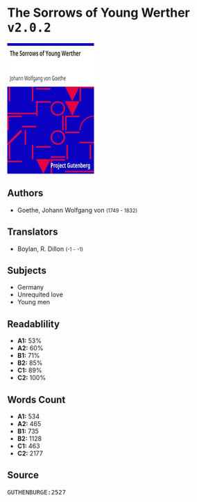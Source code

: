 # The Sorrows of Young Werther <kbd>v2.0.2</kbd>

![](./cover.medium.jpg "")

## Authors


 - Goethe, Johann Wolfgang von <small>(1749 - 1832)</small>

## Translators


 - Boylan, R. Dillon <small>(-1 - -1)</small>

## Subjects


 - Germany
 - Unrequited love
 - Young men

## Readablility


 - **A1:** 53%
 - **A2:** 60%
 - **B1:** 71%
 - **B2:** 85%
 - **C1:** 89%
 - **C2:** 100%

## Words Count


 - **A1:** 534
 - **A2:** 465
 - **B1:** 735
 - **B2:** 1128
 - **C1:** 463
 - **C2:** 2177

## Source


<kbd>GUTHENBURGE:2527</kbd>
